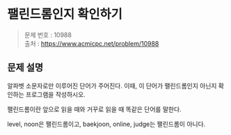 # 팰린드롬인지 확인하기

> 문제 번호 : 10988  
> 출처 : https://www.acmicpc.net/problem/10988

## 문제 설명

<p>알파벳 소문자로만 이루어진 단어가 주어진다. 이때, 이 단어가 팰린드롬인지 아닌지 확인하는 프로그램을 작성하시오.</p>
<p>팰린드롬이란 앞으로 읽을 때와 거꾸로 읽을 때 똑같은 단어를 말한다.&nbsp;</p>
<p>level, noon은 팰린드롬이고, baekjoon, online, judge는 팰린드롬이 아니다.</p>

